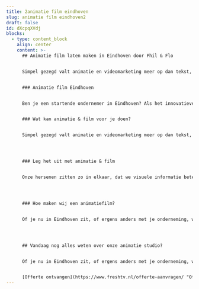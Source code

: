 ```yaml
---
title: 2animatie film eindhoven
slug: animatie film eindhoven2
draft: false
id: dXcpqXVdj
blocks:
  - type: content_block
    align: center
    content: >-
      ## Animatie film laten maken in Eindhoven door Phil & Flo


      Simpel gezegd valt animatie en videomarketing meer op dan tekst, en brengt je boodschap beter over. Als je een bepaalde doelgroep wilt bereiken, is animatie een sterke manier om de aandacht te pakken en vast te houden.


      ### Animatie film Eindhoven


      Ben je een startende ondernemer in Eindhoven? Als het innovatieve hart van Nederland worden er vaak producten of diensten aangeboden die vaak moeilijk uit te leggen zijn in tekst, en illustraties zien er ook vaak ingewikkeld uit. Toch wil je graag aan je (toekomstige) klanten overbrengen wat je te bieden hebt. Dat kun je heel goed doen met animatie & film. In Eindhoven helpt Phil & Flo bedrijven en ondernemers met het pakkend vertellen van hun verhaal.


      ### Wat kan animatie & film voor je doen?


      Simpel gezegd valt animatie en videomarketing meer op dan tekst, en brengt je boodschap beter over. Als je een bepaalde doelgroep wilt bereiken, is animatie een sterke manier om de aandacht te pakken en vast te houden. Het visueel maken van informatie is niet alleen leuker om naar te kijken: je doelgroep zal je informatie — en je merk! — beter onthouden als je het presenteert in bewegende beelden.




      ### Leg het uit met animatie & film


      Onze hersenen zitten zo in elkaar, dat we visuele informatie beter opnemen dan teksten. Tel daarbij op dat de moderne mens continu wordt bestook met informatie op internet en televisie, en je begrijpt dat je product promoten met tekst niet altijd het beste idee is. Een korte animatiefilm waarin je de werking en voordelen uitlegt, zorgt ervoor dat potentiële klanten je verhaal goed begrijpen. Ze worden vanzelf enthousiast door de kracht van animatie.




      ### Hoe maken wij een animatiefilm?


      Of je nu in Eindhoven zit, of ergens anders met je onderneming, we komen graag bij je langs om vrijblijvend de mogelijkheden door te spreken. Je bent ook van harte welkom op een van onze kantoren. Als we besluiten in zee te gaan, houden we je nauw betrokken bij het maken van de concepten en scripts. Zo weten we allebei zeker dat je tevreden zult zijn met het eindresultaat.




      ## Vandaag nog alles weten over onze animatie studio?


      Of je nu in Eindhoven zit, of ergens anders met je onderneming, we komen graag bij je langs om vrijblijvend de mogelijkheden door te spreken. Je bent ook van harte welkom op een van onze kantoren. We houden je nauw betrokken bij het maken van de concepten en scripts. Zo weten we allebei zeker dat je tevreden zult zijn met het eindresultaat.


      [Offerte ontvangen](https://www.freshtv.nl/offerte-aanvragen/ "Offerte ontvangen")
---
```

